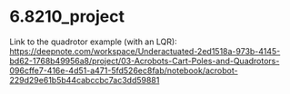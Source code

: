 # 6.8210_project

Link to the quadrotor example (with an LQR):
https://deepnote.com/workspace/Underactuated-2ed1518a-973b-4145-bd62-1768b49956a8/project/03-Acrobots-Cart-Poles-and-Quadrotors-096cffe7-416e-4d51-a471-5fd526ec8fab/notebook/acrobot-229d29e61b5b44cabccbc7ac3dd59881

